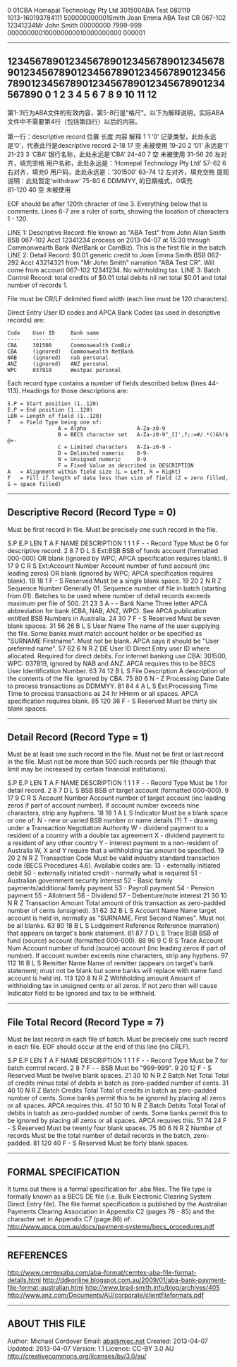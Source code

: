0                 01CBA       Homepal Technology Pty Ltd      301500ABA Test    080119                                    
1013-160193784111 500000000001Smith Joan Emma                 ABA Test CR       067-102 12341234Mr John Smith   00000000
7999-999            000000000100000000010000000000                        000001                                        

------------------------------------------------------------------------------------------------------------------------
123456789012345678901234567890123456789012345678901234567890123456789012345678901234567890123456789012345678901234567890
0        1         2         3         4         5         6         7         8         9        10        11        12
------------------------------------------------------------------------------------------------------------------------
第1-3行为ABA文件的有效内容，第5-8行是“格尺”。以下为解释说明，实际ABA文件中不需要第4行（包括第四行）以后的内容。

第一行：descriptive record
位置      长度      内容                              解释
1         1        ‘0’                  记录类型，此处永远是‘0’，代表此行是descriptive record
2-18      17        空                             未被使用
19-20     2       ‘01’                             永远是‘1’
21-23     3       ‘CBA’                         银行名称，此处永远是‘CBA’
24-40     7         空                              未被使用
31-56     26   左对齐，填充空格         用户名称，此处永远是：‘Homepal Technology Pty Ltd’ 
57-62     6     右对齐，填充0                  用户码，此处永远是：‘301500’
63-74     12   左对齐，填充空格                  提现说明：此处暂定‘withdraw’
75-80     6    DDMMYY, 的日期格式，0填充      
81-120    40        空                              未被使用


EOF should be after 120th chracter of line 3. Everything below that is comments. Lines 6-7 are a ruler of sorts, showing
the location of characters 1 - 120.

LINE 1: Descriptive Record: file known as "ABA Test" from John Allan Smith BSB 067-102 Acct 12341234 process on
        2013-04-07 at 15:30 through Commonwealth Bank (NetBank or ComBiz). This is the first file in the batch.
LINE 2: Detail Record: $0.01 generic credit to Joan Emma Smith BSB 062-292 Acct 43214321 from "Mr John Smith" narration
        "ABA Test CR". Will come from account 067-102 12341234. No withholding tax.
LINE 3: Batch Control Record: total credits of $0.01 total debits nil net total $0.01 and total number of records 1.

File must be CR/LF delimited fixed width (each line must be 120 characters).

Direct Entry User ID codes and APCA Bank Codes (as used in descriptive records) are:

    Code    User ID     Bank name
    ----    -------     ---------
    CBA     301500      Commonwealth ComBiz
    CBA     (ignored)   Commonwealth NetBank
    NAB     (ignored)   nab personal
    ANZ     (ignored)   ANZ personal
    WPC     037819      Westpac personal

Each record type contains a number of fields described below (lines 44-113). Headings for those descriptions are:

    S.P = Start position (1..120)
    E.P = End position (1..120)
    LEN = Length of field (1..120)
    T   = Field Type being one of:
                    A = Alpha                A-Za-z0-9
                    B = BECS character set   A-Za-z0-9^_[]',?;:=#/.*()&%!$ @+-
                    C = Limited characters   A-Za-z0-9 -
                    D = Delimited numeric    0-9-
                    N = Unsigned numeric     0-9
                    F = Fixed Value as described in DESCRIPTION
    A   = Alignment within field size (L = Left, R = Right)
    F   = Fill if length of data less than size of field (Z = zero filled, S = space filled)

------------------------------------------------------------------------------------------------------------------------
Descriptive Record (Record Type = 0)
------------------------------------------------------------------------------------------------------------------------
Must be first record in file. Must be precisely one such record in the file.

S.P  E.P  LEN T A F NAME                DESCRIPTION
  1    1    1 F - - Record Type         Must be 0 for descriptive record.
  2    8    7 D L S Ext:BSB             BSB of funds account (formatted 000-000) OR blank (ignored by WPC; APCA
                                        specification requires blank).
  9   17    9 C R S Ext:Account Number  Account number of fund account (inc leading zeros) OR blank (ignored by WPC;
                                        APCA specification requires blank).
 18   18    1 F - S Reserved            Must be a single blank space.
 19   20    2 N R Z Sequence Number     Generally 01. Sequence number of file in batch (starting from 01). Batches to
                                        be used where number of detail records exceeds maximum per file of 500.
 21   23    3 A - - Bank Name           Three letter APCA abbreviation for bank (CBA, NAB, ANZ, WPC). See APCA
                                        publication entitled BSB Numbers in Australia.
 24   30    7 F - S Reserved            Must be seven blank spaces.
 31   56   26 B L S User Name           The name of the user supplying the file. Some banks must match account holder
                                        or be specified as "SURNAME Firstname". Must not be blank. APCA says it should
                                        be "User preferred name".
 57   62    6 N R Z DE User ID          Direct Entry user ID where allocated. Required for direct debits. For internet
                                        banking use CBA: 301500, WPC: 037819, ignored by NAB and ANZ. APCA requires this
                                        to be BECS User Identification Number.
 63   74   12 B L S File Description    A description of the contents of the file. Ignored by CBA.
 75   80    6 N - Z Processing Date     Date to process transactions as DDMMYY.
 81   84    4 A L S Ext:Processing Time Time to process transactions as 24 hr HHmm or all spaces. APCA specification
                                        requires blank.
 85  120   36 F - S Reserved            Must be thirty six blank spaces.

------------------------------------------------------------------------------------------------------------------------
Detail Record (Record Type = 1)
------------------------------------------------------------------------------------------------------------------------
Must be at least one such record in the file. Must not be first or last record in the file. Must not be more than 500
such records per file (though that limit may be increased by certain financial institutions).

S.P  E.P  LEN T A F NAME                DESCRIPTION
  1    1    1 F - - Record Type         Must be 1 for detail record.
  2    8    7 D L S BSB                 BSB of target account (formatted 000-000).
  9   17    9 C R S Account Number      Account number of target account (inc leading zeros if part of account number).
                                        If account number exceeds nine characters, strip any hyphens.
 18   18    1 A L S Indicator           Must be a blank space or one of:
                                                N - new or varied BSB number or name details (?)
                                                T - drawing under a Transaction Negotiation Authority
                                                W - dividend payment to a resident of a country with a double tax
                                                    agreement
                                                X - dividend payment to a resident of any other country
                                                Y - interest payment to a non-resident of Australia
                                        W, X and Y require that a withholding tax amount be specified.
 19   20    2 N R Z Transaction Code    Must be valid industry standard transaction code (BECS Procedures 4.6).
                                        Available codes are:
                                                13 - externally initiated debit
                                                50 - externally initiated credit - normally what is required
                                                51 - Australian government security interest
                                                52 - Basic family payments/additional family payment 
                                                53 - Payroll payment
                                                54 - Pension payment
                                                55 - Allotment
                                                56 - Dividend
                                                57 - Debenture/note interest
 21   30   10 N R Z Transaction Amount  Total amount of this transaction as zero-padded number of cents (unsigned).
 31   62   32 B L S Account Name        Name target account is held in, normally as "SURNAME. First Second Names". Must
                                        not be all blanks.
 63   80   18 B L S Lodgement Reference Reference (narration) that appears on target's bank statement.
 81   87    7 D L S Trace BSB           BSB of fund (source) account (formatted 000-000).
 88   96    9 C R S Trace Account Num   Account number of fund (source) account (inc leading zeros if part of number).
                                        If account number exceeds nine characters, strip any hyphens.
 97  112   16 B L S Remitter Name       Name of remitter (appears on target's bank statement; must not be blank but
                                        some banks will replace with name fund account is held in).
113  120    8 N R Z Withholding amount  Amount of withholding tax in unsigned cents or all zeros. If not zero then will
                                        cause Indicator field to be ignored and tax to be withheld.

------------------------------------------------------------------------------------------------------------------------
File Total Record (Record Type = 7)
------------------------------------------------------------------------------------------------------------------------
Must be last record in each file of batch. Must be precisely one such record in each file. EOF should occur at the end
of this line (no CRLF).

S.P  E.P  LEN T A F NAME                DESCRIPTION
  1    1    1 F - - Record Type         Must be 7 for batch control record.
  2    8    7 F - - BSB                 Must be "999-999".
  9   20   12 F - S Reserved            Must be twelve blank spaces.
 21   30   10 N R Z Batch Net Total     Total of credits minus total of debits in batch as zero-padded number of cents.
 31   40   10 N R Z Batch Credits Total Total of credits in batch as zero-padded number of cents. Some banks permit
                                        this to be ignored by placing all zeros or all spaces. APCA requires this.
 41   50   10 N R Z Batch Debits Total  Total of debits in batch as zero-padded number of cents. Some banks permit
                                        this to be ignored by placing all zeros or all spaces. APCA requires this.
 51   74   24 F - S Reserved            Must be twenty four blank spaces.
 75   80    6 N R Z Number of records   Must be the total number of detail records in the batch, zero-padded.
 81  120   40 F - S Reserved            Must be forty blank spaces.

------------------------------------------------------------------------------------------------------------------------
FORMAL SPECIFICATION
------------------------------------------------------------------------------------------------------------------------
It turns out there is a formal specification for .aba files. The file type is formally known as a BECS DE file (i.e.
Bulk Electronic Clearing System Direct Entry file). The file format specification is published by the Australian
Payments Clearing Association in Appendix C2 (pages 78 - 85) and the character set in Appendix C7 (page 86) of:
http://www.apca.com.au/docs/payment-systems/becs_procedures.pdf
 
------------------------------------------------------------------------------------------------------------------------
REFERENCES
------------------------------------------------------------------------------------------------------------------------
http://www.cemtexaba.com/aba-format/cemtex-aba-file-format-details.html
http://ddkonline.blogspot.com.au/2009/01/aba-bank-payment-file-format-australian.html
http://www.brad-smith.info/blog/archives/405
http://www.anz.com/Documents/AU/corporate/clientfileformats.pdf

------------------------------------------------------------------------------------------------------------------------
ABOUT THIS FILE
------------------------------------------------------------------------------------------------------------------------
Author:  Michael Cordover
Email:   aba@mjec.net
Created: 2013-04-07
Updated: 2013-04-07
Version: 1.1
Licence: CC-BY 3.0 AU <http://creativecommons.org/licenses/by/3.0/au/>
